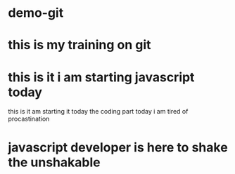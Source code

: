 # demo-git
# this is my training on git


# this is it  i am starting javascript today
this is it am starting it today the coding part today i am tired of procastination


# javascript developer is here to shake the unshakable